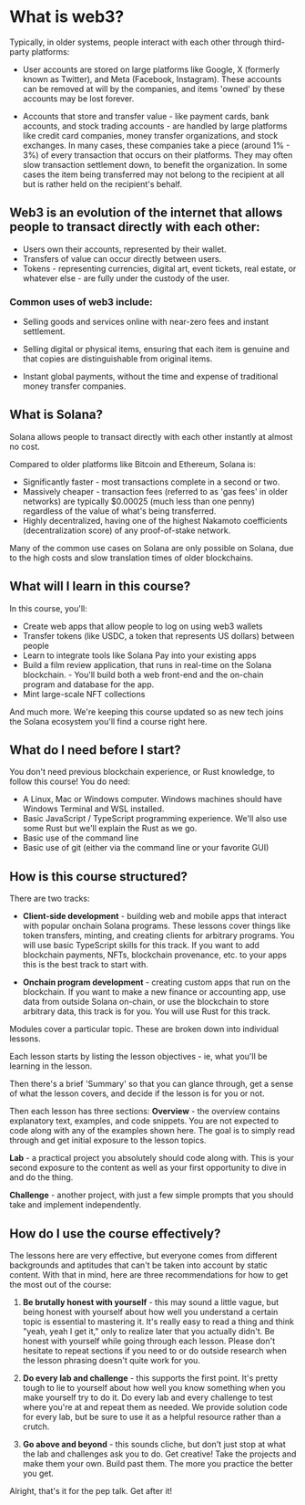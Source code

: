 # What is web3?
Typically, in older systems, people interact with each other through third-party platforms:


- User accounts are stored on large platforms like Google, X (formerly known as Twitter), and Meta (Facebook, Instagram). These accounts can be removed at will by the companies, and items 'owned' by these accounts may be lost forever.

- Accounts that store and transfer value - like payment cards, bank accounts, and stock trading accounts - are handled by large platforms like credit card companies, money transfer organizations, and stock exchanges. In many cases, these companies take a piece (around 1% - 3%) of every transaction that occurs on their platforms. They may often slow transaction settlement down, to benefit the organization. In some cases the item being transferred may not belong to the recipient at all but is rather held on the recipient's behalf.

## Web3 is an evolution of the internet that allows people to transact directly with each other:

- Users own their accounts, represented by their wallet.
- Transfers of value can occur directly between users.
- Tokens - representing currencies, digital art, event tickets, real estate, or whatever else - are fully under the custody of the user.

### Common uses of web3 include:

- Selling goods and services online with near-zero fees and instant settlement.

- Selling digital or physical items, ensuring that each item is genuine and that copies are distinguishable from original items.

- Instant global payments, without the time and expense of traditional money transfer companies.

## What is Solana?
Solana allows people to transact directly with each other instantly at almost no cost.

Compared to older platforms like Bitcoin and Ethereum, Solana is:
- Significantly faster - most transactions complete in a second or two.
- Massively cheaper - transaction fees (referred to as 'gas fees' in older networks) are typically $0.00025 (much less than one penny) regardless of the value of what's being transferred.
- Highly decentralized, having one of the highest Nakamoto coefficients (decentralization score) of any proof-of-stake network.

Many of the common use cases on Solana are only possible on Solana, due to the high costs and slow translation times of older blockchains.

## What will I learn in this course?
In this course, you'll:

- Create web apps that allow people to log on using web3 wallets
- Transfer tokens (like USDC, a token that represents US dollars) between people
- Learn to integrate tools like Solana Pay into your existing apps
- Build a film review application, that runs in real-time on the Solana blockchain. - You'll build both a web front-end and the on-chain program and database for the app.
- Mint large-scale NFT collections

And much more. We're keeping this course updated so as new tech joins the Solana ecosystem you'll find a course right here.

## What do I need before I start?
You don't need previous blockchain experience, or Rust knowledge, to follow this course! You do need:

- A Linux, Mac or Windows computer. Windows machines should have Windows Terminal and WSL installed.
- Basic JavaScript / TypeScript programming experience. We'll also use some Rust but we'll explain the Rust as we go.
- Basic use of the command line
- Basic use of git (either via the command line or your favorite GUI)

## How is this course structured?
There are two tracks:

* **Client-side development** - building web and mobile apps that interact with popular onchain Solana programs. These lessons cover things like token transfers, minting, and creating clients for arbitrary programs. You will use basic TypeScript skills for this track. If you want to add blockchain payments, NFTs, blockchain provenance, etc. to your apps this is the best track to start with.

* **Onchain program development** - creating custom apps that run on the blockchain. If you want to make a new finance or accounting app, use data from outside Solana on-chain, or use the blockchain to store arbitrary data, this track is for you. You will use Rust for this track.

Modules cover a particular topic. These are broken down into individual lessons.

Each lesson starts by listing the lesson objectives - ie, what you'll be learning in the lesson.

Then there's a brief 'Summary' so that you can glance through, get a sense of what the lesson covers, and decide if the lesson is for you or not.

Then each lesson has three sections:
**Overview** - the overview contains explanatory text, examples, and code snippets. You are not expected to code along with any of the examples shown here. The goal is to simply read through and get initial exposure to the lesson topics.

**Lab** - a practical project you absolutely should code along with. This is your second exposure to the content as well as your first opportunity to dive in and do the thing.

**Challenge** - another project, with just a few simple prompts that you should take and implement independently.

## How do I use the course effectively?
The lessons here are very effective, but everyone comes from different backgrounds and aptitudes that can't be taken into account by static content. With that in mind, here are three recommendations for how to get the most out of the course:

1. **Be brutally honest with yourself** - this may sound a little vague, but being honest with yourself about how well you understand a certain topic is essential to mastering it. It's really easy to read a thing and think "yeah, yeah I get it," only to realize later that you actually didn't. Be honest with yourself while going through each lesson. Please don't hesitate to repeat sections if you need to or do outside research when the lesson phrasing doesn't quite work for you.

2. **Do every lab and challenge** - this supports the first point. It's pretty tough to lie to yourself about how well you know something when you make yourself try to do it. Do every lab and every challenge to test where you're at and repeat them as needed. We provide solution code for every lab, but be sure to use it as a helpful resource rather than a crutch.

3. **Go above and beyond** - this sounds cliche, but don't just stop at what the lab and challenges ask you to do. Get creative! Take the projects and make them your own. Build past them. The more you practice the better you get.

Alright, that's it for the pep talk. Get after it!

